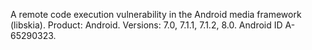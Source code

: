 A remote code execution vulnerability in the Android media framework (libskia). Product: Android. Versions: 7.0, 7.1.1, 7.1.2, 8.0. Android ID A-65290323.
